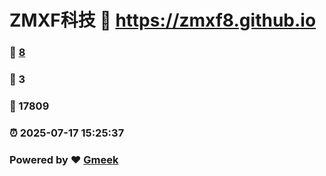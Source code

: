 # ZMXF科技 :link: https://zmxf8.github.io 
### :page_facing_up: [8](https://zmxf8.github.io/tag.html) 
### :speech_balloon: 3 
### :hibiscus: 17809 
### :alarm_clock: 2025-07-17 15:25:37 
### Powered by :heart: [Gmeek](https://github.com/Meekdai/Gmeek)
